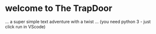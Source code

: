 # welcome to The TrapDoor
... a super simple text adventure with a twist
... (you need python 3 - just click run in VScode)
